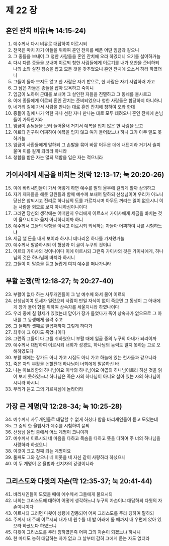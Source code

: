 # 제 22 장

## 혼인 잔치 비유(눅 14:15-24)
1. 예수께서 다시 비유로 대답하여 이르시되 
2. 천국은 마치 자기 아들을 위하여 혼인 잔치를 베푼 어떤 임금과 같으니 
3. 그 종들을 보내어 그 청한 사람들을 혼인 잔치에 오라 하였더니 오기를 싫어하거늘 
4. 다시 다른 종들을 보내며 이르되 청한 사람들에게 이르기를 내가 오찬을 준비하되 나의 소와 살진 짐승을 잡고 모든 것을 갖추었으니 혼인 잔치에 오소서 하라 하였더니 
5. 그들이 돌아 보지도 않고 한 사람은 자기 밭으로, 한 사람은 자기 사업하러 가고 
6. 그 남은 자들은 종들을 잡아 모욕하고 죽이니 
7. 임금이 노하여 군대를 보내어 그 살인한 자들을 진멸하고 그 동네를 불사르고 
8. 이에 종들에게 이르되 혼인 잔치는 준비되었으나 청한 사람들은 합당하지 아니하니 
9. 네거리 길에 가서 사람을 만나는 대로 혼인 잔치에 청하여 오라 한대 
10. 종들이 길에 나가 악한 자나 선한 자나 만나는 대로 모두 데려오니 혼인 잔치에 손님들이 가득한지라 
11. 임금이 손님들을 보러 들어올새 거기서 예복을 입지 않은 한 사람을 보고 
12. 이르되 친구여 어찌하여 예복을 입지 않고 여기 들어왔느냐 하니 그가 아무 말도 못하거늘 
13. 임금이 사환들에게 말하되 그 손발을 묶어 바깥 어두운 데에 내던지라 거기서 슬피 울며 이를 갈게 되리라 하니라 
14. 청함을 받은 자는 많되 택함을 입은 자는 적으니라 
## 가이사에게 세금을 바치는 것(막 12:13-17; 눅 20:20-26)
15. 이에 바리새인들이 가서 어떻게 하면 예수를 말의 올무에 걸리게 할까 상의하고 
16. 자기 제자들을 헤롯 당원들과 함께 예수께 보내어 말하되 선생님이여 우리가 아노니 당신은 참되시고 진리로 하나님의 도를 가르치시며 아무도 꺼리는 일이 없으시니 이는 사람을 외모로 보지 아니하심이니이다 
17. 그러면 당신의 생각에는 어떠한지 우리에게 이르소서 가이사에게 세금을 바치는 것이 옳으니이까 옳지 아니하니이까 하니 
18. 예수께서 그들의 악함을 아시고 이르시되 외식하는 자들아 어찌하여 나를 시험하느냐 
19. 세금 낼 돈을 내게 보이라 하시니 데나리온 하나를 가져왔거늘 
20. 예수께서 말씀하시되 이 형상과 이 글이 누구의 것이냐 
21. 이르되 가이사의 것이니이다 이에 이르시되 그런즉 가이사의 것은 가이사에게, 하나님의 것은 하나님께 바치라 하시니 
22. 그들이 이 말씀을 듣고 놀랍게 여겨 예수를 떠나가니라 
## 부활 논쟁(막 12:18-27; 눅 20:27-40)
23. 부활이 없다 하는 사두개인들이 그 날 예수께 와서 물어 이르되 
24. 선생님이여 모세가 일렀으되 사람이 만일 자식이 없이 죽으면 그 동생이 그 아내에게 장가 들어 형을 위하여 상속자를 세울지니라 하였나이다 
25. 우리 중에 칠 형제가 있었는데 맏이가 장가 들었다가 죽어 상속자가 없으므로 그 아내를 그 동생에게 물려 주고 
26. 그 둘째와 셋째로 일곱째까지 그렇게 하다가 
27. 최후에 그 여자도 죽었나이다 
28. 그런즉 그들이 다 그를 취하였으니 부활 때에 일곱 중의 누구의 아내가 되리이까 
29. 예수께서 대답하여 이르시되 너희가 성경도, 하나님의 능력도 알지 못하는 고로 오해하였도다 
30. 부활 때에는 장가도 아니 가고 시집도 아니 가고 하늘에 있는 천사들과 같으니라 
31. 죽은 자의 부활을 논할진대 하나님이 너희에게 말씀하신 바 
32. 나는 아브라함의 하나님이요 이삭의 하나님이요 야곱의 하나님이로라 하신 것을 읽어 보지 못하였느냐 하나님은 죽은 자의 하나님이 아니요 살아 있는 자의 하나님이시니라 하시니 
33. 무리가 듣고 그의 가르치심에 놀라더라
## 가장 큰 계명(막 12:28-34; 눅 10:25-28)
34. 예수께서 사두개인들로 대답할 수 없게 하셨다 함을 바리새인들이 듣고 모였는데 
35. 그 중의 한 율법사가 예수를 시험하여 묻되 
36. 선생님 율법 중에서 어느 계명이 크니이까 
37. 예수께서 이르시되 네 마음을 다하고 목숨을 다하고 뜻을 다하여 주 너의 하나님을 사랑하라 하셨으니 
38. 이것이 크고 첫째 되는 계명이요 
39. 둘째도 그와 같으니 네 이웃을 네 자신 같이 사랑하라 하셨으니 
40. 이 두 계명이 온 율법과 선지자의 강령이니라 
## 그리스도와 다윗의 자손(막 12:35-37; 눅 20:41-44)
41. 바리새인들이 모였을 때에 예수께서 그들에게 물으시되 
42. 너희는 그리스도에 대하여 어떻게 생각하느냐 누구의 자손이냐 대답하되 다윗의 자손이니이다 
43. 이르시되 그러면 다윗이 성령에 감동되어 어찌 그리스도를 주라 칭하여 말하되 
44. 주께서 내 주께 이르시되 내가 네 원수를 네 발 아래에 둘 때까지 내 우편에 앉아 있으라 하셨도다 하였느냐 
45. 다윗이 그리스도를 주라 칭하였은즉 어찌 그의 자손이 되겠느냐 하시니 
46. 한 마디도 능히 대답하는 자가 없고 그 날부터 감히 그에게 묻는 자도 없더라


